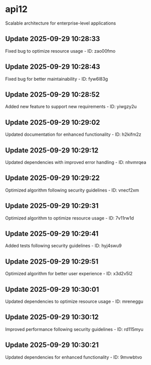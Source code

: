 # api12
Scalable architecture for enterprise-level applications

## Update 2025-09-29 10:28:33
Fixed bug to optimize resource usage - ID: zao00fmo


## Update 2025-09-29 10:28:43
Fixed bug for better maintainability - ID: fyw6l83g


## Update 2025-09-29 10:28:52
Added new feature to support new requirements - ID: yiwgzy2u


## Update 2025-09-29 10:29:02
Updated documentation for enhanced functionality - ID: h2kifm2z


## Update 2025-09-29 10:29:12
Updated dependencies with improved error handling - ID: nhvmrqea


## Update 2025-09-29 10:29:22
Optimized algorithm following security guidelines - ID: vnecf2xm


## Update 2025-09-29 10:29:31
Optimized algorithm to optimize resource usage - ID: 7v11rw1d


## Update 2025-09-29 10:29:41
Added tests following security guidelines - ID: hyj4swu9


## Update 2025-09-29 10:29:51
Optimized algorithm for better user experience - ID: x3d2v5l2


## Update 2025-09-29 10:30:01
Updated dependencies to optimize resource usage - ID: mreneggu


## Update 2025-09-29 10:30:12
Improved performance following security guidelines - ID: rd115myu


## Update 2025-09-29 10:30:21
Updated dependencies for enhanced functionality - ID: 9mvwbtvo

